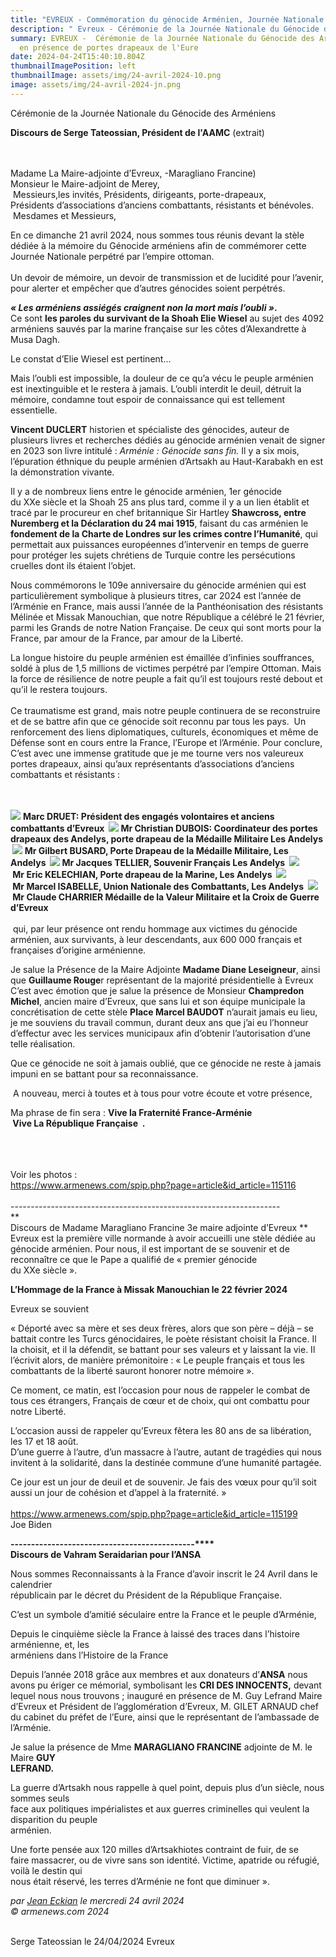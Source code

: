 ```yaml
---
title: "EVREUX - Commémoration du génocide Arménien, Journée Nationale. "
description: " Evreux - Cérémonie de la Journée Nationale du Génocide des Arméniens"
summary: EVREUX -  Cérémonie de la Journée Nationale du Génocide des Arméniens
  en présence de portes drapeaux de l'Eure
date: 2024-04-24T15:40:10.804Z
thumbnailImagePosition: left
thumbnailImage: assets/img/24-avril-2024-10.png
image: assets/img/24-avril-2024-jn.png
---
```



Cérémonie de la Journée Nationale du Génocide des Arméniens

**Discours de Serge Tateossian, Président de l'AAMC** (extrait)

\
\
Madame La Maire-adjointe d’Evreux, -Maragliano Francine) \
Monsieur le Maire-adjoint de Merey,\
 Messieurs,les invités, Présidents, dirigeants, porte-drapeaux, \
Présidents d’associations d’anciens combattants, résistants et bénévoles.\
 Mesdames et Messieurs,

En ce dimanche 21 avril 2024, nous sommes tous réunis devant la stèle dédiée à la mémoire du Génocide arméniens afin de commémorer cette Journée Nationale perpétré par l’empire ottoman.\
\
Un devoir de mémoire, un devoir de transmission et de lucidité pour l’avenir, pour alerter et empêcher que d’autres génocides soient perpétrés.

***« Les arméniens assiégés craignent non la mort mais l’oubli »*.**\
Ce sont **les paroles du survivant de la Shoah Elie Wiesel** au sujet des 4092 arméniens sauvés par la marine française sur les côtes d’Alexandrette à Musa Dagh.

Le constat d’Elie Wiesel est pertinent...

Mais l’oubli est impossible, la douleur de ce qu’a vécu le peuple arménien est inextinguible et le restera à jamais. L’oubli interdit le deuil, détruit la mémoire, condamne tout espoir de connaissance qui est tellement essentielle.  

**Vincent DUCLERT** historien et spécialiste des génocides, auteur de plusieurs livres et recherches dédiés au génocide arménien venait de signer en 2023 son livre intitulé : *Arménie : Génocide sans fin.* Il y a six mois, l’épuration éthnique du peuple arménien d’Artsakh au Haut-Karabakh en est la démonstration vivante.   

Il y a de nombreux liens entre le génocide arménien, 1er génocide du XXe siècle et la Shoah 25 ans plus tard, comme il y a un lien établit et tracé par le procureur en chef britannique Sir Hartley **Shawcross, entre Nuremberg et la Déclaration du 24 mai 1915**, faisant du cas arménien le **fondement de la Charte de Londres sur les crimes contre l’Humanité**, qui permettait aux puissances européennes d’intervenir en temps de guerre pour protéger les sujets chrétiens de Turquie contre les persécutions cruelles dont ils étaient l’objet.    

Nous commémorons le 109e anniversaire du génocide arménien qui est particulièrement symbolique à plusieurs titres, car 2024 est l’année de l’Arménie en France, mais aussi l’année de la Panthéonisation des résistants Mélinée et Missak Manouchian, que notre République a célébré le 21 février, parmi les Grands de notre Nation Française. De ceux qui sont morts pour la France, par amour de la France, par amour de la Liberté. 

La longue histoire du peuple arménien est émaillée d’infinies souffrances, soldé à plus de 1,5 millions de victimes perpétré par l’empire Ottoman. Mais la force de résilience de notre peuple a fait qu’il est toujours resté debout et qu’il le restera toujours.\
 \
Ce traumatisme est grand, mais notre peuple continuera de se reconstruire et de se battre afin que ce génocide soit reconnu par tous les pays.  Un renforcement des liens diplomatiques, culturels, économiques et même de Défense sont en cours entre la France, l’Europe et l’Arménie. Pour conclure, C’est avec une immense gratitude que je me tourne vers nos valeureux portes drapeaux, ainsi qu’aux représentants d’associations d’anciens combattants et résistants :

\
\
![](https://www.armenews.com/local/cache-vignettes/L8xH11/puce-32883.gif?1697570847) **Marc DRUET: Président des engagés volontaires et anciens combattants d’Evreux  ****![](https://www.armenews.com/local/cache-vignettes/L8xH11/puce-32883.gif?1697570847) Mr Christian DUBOIS: Coordinateur des portes drapeaux des Andelys, porte drapeau de la Médaille Militaire Les Andelys  ****![](https://www.armenews.com/local/cache-vignettes/L8xH11/puce-32883.gif?1697570847) Mr Gilbert BUSARD, Porte Drapeau de la Médaille Militaire, Les Andelys  ****![](https://www.armenews.com/local/cache-vignettes/L8xH11/puce-32883.gif?1697570847) Mr Jacques TELLIER, Souvenir Français Les Andelys  ****![](https://www.armenews.com/local/cache-vignettes/L8xH11/puce-32883.gif?1697570847) Mr Eric KELECHIAN, Porte drapeau de la Marine, Les Andelys  ****![](https://www.armenews.com/local/cache-vignettes/L8xH11/puce-32883.gif?1697570847) Mr Marcel ISABELLE, Union Nationale des Combattants, Les Andelys  ****![](https://www.armenews.com/local/cache-vignettes/L8xH11/puce-32883.gif?1697570847) Mr Claude CHARRIER Médaille de la Valeur Militaire et la Croix de Guerre d’Evreux**\
\
 qui, par leur présence ont rendu hommage aux victimes du génocide arménien, aux survivants, à leur descendants, aux 600 000 français et françaises d’origine arménienne.   

Je salue la Présence de la Maire Adjointe **Madame Diane Leseigneur**, ainsi que **Guillaume Rouge**r représentant de la majorité présidentielle à Evreux  C’est avec émotion que je salue la présence de Monsieur **Champredon Michel**, ancien maire d’Evreux, que sans lui et son équipe municipale la concrétisation de cette stèle **Place Marcel BAUDOT** n’aurait jamais eu lieu, je me souviens du travail commun, durant deux ans que j’ai eu l’honneur d’effectur avec les services municipaux afin d’obtenir l’autorisation d’une telle réalisation.

Que ce génocide ne soit à jamais oublié, que ce génocide ne reste à jamais impuni en se battant pour sa reconnaissance.

 A nouveau, merci à toutes et à tous pour votre écoute et votre présence,   

Ma phrase de fin sera : **Vive la Fraternité France-Arménie\
 Vive La République Française  .**

\
\
\
Voir les photos :\
<https://www.armenews.com/spip.php?page=article&id_article=115116>\
\
-------------------------------------------------------------------\
**\
Discours de Madame Maragliano Francine 3e maire adjointe d’Evreux **\
Evreux est la première ville normande à avoir accueilli une stèle dédiée au génocide arménien. Pour nous, il est important de se souvenir et de reconnaître ce que le Pape a qualifié de « premier génocide du XXe siècle ». 

**L’Hommage de la France à Missak Manouchian le 22 février 2024**

Evreux se souvient

« Déporté avec sa mère et ses deux frères, alors que son père – déjà – se battait contre les Turcs génocidaires, le poète résistant choisit la France. Il la choisit, et il la défendit, se battant pour ses valeurs et y laissant la vie. Il l’écrivit alors, de manière prémonitoire : « Le peuple français et tous les combattants de la liberté sauront honorer notre mémoire ». 

Ce moment, ce matin, est l’occasion pour nous de rappeler le combat de tous ces étrangers, Français de cœur et de choix, qui ont combattu pour notre Liberté. 

L’occasion aussi de rappeler qu’Evreux fêtera les 80 ans de sa libération, les 17 et 18 août.\
D’une guerre à l’autre, d’un massacre à l’autre, autant de tragédies qui nous invitent à la solidarité, dans la destinée commune d’une humanité partagée. 

Ce jour est un jour de deuil et de souvenir. Je fais des vœux pour qu’il soit aussi un jour de cohésion et d’appel à la fraternité. »\
\
<https://www.armenews.com/spip.php?page=article&id_article=115199>\
Joe Biden

**\---------------------------------------------****\
Discours de Vahram Seraidarian pour l’ANSA**



Nous sommes Reconnaissants à la France d’avoir inscrit le 24 Avril dans le calendrier\
républicain par le décret du Président de la République Française.

C’est un symbole d’amitié séculaire entre la France et le peuple d’Arménie,

Depuis le cinquième siècle la France à laissé des traces dans l’histoire arménienne, et, les\
arméniens dans l’Histoire de la France 

Depuis l’année 2018 grâce aux membres et aux donateurs d’**ANSA** nous avons pu ériger ce mémorial, symbolisant les **CRI DES INNOCENTS,** devant lequel nous nous trouvons ; inauguré en présence de M. Guy Lefrand Maire d’Evreux et Président de l’agglomération d’Evreux, M. GILET ARNAUD chef du cabinet du préfet de l’Eure, ainsi que le représentant de l’ambassade de l’Arménie. 

Je salue la présence de Mme **MARAGLIANO FRANCINE** adjointe de M. le Maire **GUY\
LEFRAND.**

La guerre d’Artsakh nous rappelle à quel point, depuis plus d’un siècle, nous sommes seuls\
face aux politiques impérialistes et aux guerres criminelles qui veulent la disparition du peuple\
arménien. 

Une forte pensée aux 120 milles d’Artsakhiotes contraint de fuir, de se\
faire massacrer, ou de vivre sans son identité. Victime, apatride ou réfugié, voilà le destin qui\
nous était réservé, les terres d’Arménie ne font que diminuer ».

*par [Jean Eckian](https://www.armenews.com/spip.php?page=auteur&id_auteur=34) le mercredi 24 avril 2024\
© armenews.com 2024*

\
Serge Tateossian le 24/04/2024 Evreux